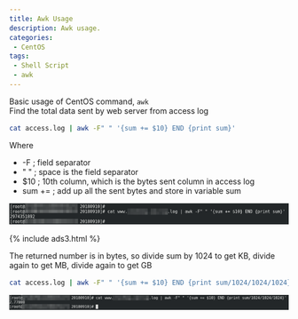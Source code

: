 ```yaml
---
title: Awk Usage
description: Awk usage.
categories:
 - CentOS
tags:
 - Shell Script
 - awk
---
```


Basic usage of CentOS command, `awk`  
Find the total data sent by web server from access log
```bash
cat access.log | awk -F" " '{sum += $10} END {print sum}'
```
Where
* -F ; field separator
* " " ; space is the field separator
* $10 ;  10th column, which is the bytes sent column in access log
* sum += ; add up all the sent bytes and store in variable sum

![seq](/assets/images/2018091129.png)

{% include ads3.html %}

The returned number is in bytes, so divide sum by 1024 to get KB, divide again to get MB, divide again to get GB
```bash
cat access.log | awk -F" " '{sum += $10} END {print sum/1024/1024/1024}'
```

![seq](/assets/images/2018091130.png)
